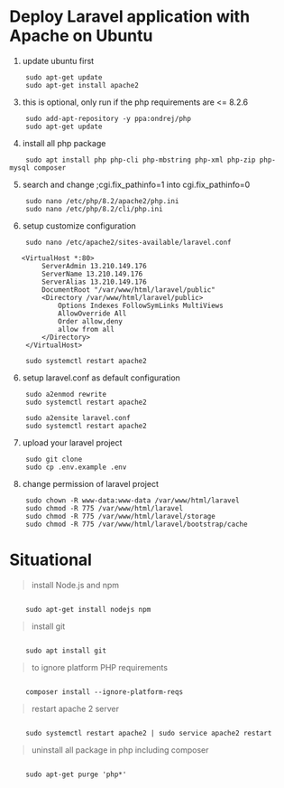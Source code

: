 # Deploy Laravel application with Apache on Ubuntu

1. update ubuntu first
```
    sudo apt-get update
    sudo apt-get install apache2
```

3. this is optional, only run if the php requirements are <= 8.2.6
```
    sudo add-apt-repository -y ppa:ondrej/php 
    sudo apt-get update
```

4. install all php package
```
    sudo apt install php php-cli php-mbstring php-xml php-zip php-mysql composer
```

5. search and change ;cgi.fix_pathinfo=1 into cgi.fix_pathinfo=0
```
    sudo nano /etc/php/8.2/apache2/php.ini
    sudo nano /etc/php/8.2/cli/php.ini
```

6. setup customize configuration
```
    sudo nano /etc/apache2/sites-available/laravel.conf
```

```
   <VirtualHost *:80>
        ServerAdmin 13.210.149.176
        ServerName 13.210.149.176
        ServerAlias 13.210.149.176
        DocumentRoot "/var/www/html/laravel/public"
        <Directory /var/www/html/laravel/public>
            Options Indexes FollowSymLinks MultiViews
            AllowOverride All
            Order allow,deny
            allow from all
        </Directory>
    </VirtualHost>
```

```
    sudo systemctl restart apache2
```

6. setup laravel.conf as default configuration
```
    sudo a2enmod rewrite
    sudo systemctl restart apache2
    
    sudo a2ensite laravel.conf
    sudo systemctl restart apache2
```

7. upload your laravel project
```
    sudo git clone
    sudo cp .env.example .env
```

8. change permission of laravel project
```
    sudo chown -R www-data:www-data /var/www/html/laravel
    sudo chmod -R 775 /var/www/html/laravel
    sudo chmod -R 775 /var/www/html/laravel/storage
    sudo chmod -R 775 /var/www/html/laravel/bootstrap/cache
```

# Situational

> install Node.js and npm
<code>
    sudo apt-get install nodejs npm
</code>

> install git
<code>
    sudo apt install git
</code>

> to ignore platform PHP requirements
<code>
    composer install --ignore-platform-reqs
</code>

> restart apache 2 server
<code>
    sudo systemctl restart apache2 | sudo service apache2 restart
</code>

> uninstall all package in php including composer
<code>
    sudo apt-get purge 'php*'
</code>
